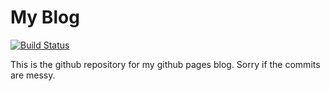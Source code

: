 # My Blog
[![Build Status](https://travis-ci.org/qnkxsovc/qnkxsovc.github.io.svg?branch=master)](https://travis-ci.org/qnkxsovc/qnkxsovc.github.io)

This is the github repository for my github pages blog. Sorry if the commits are messy.
